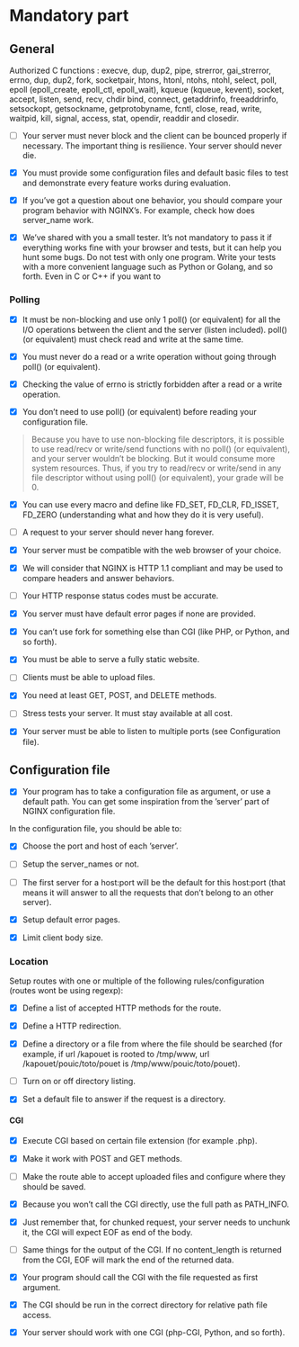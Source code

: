 # Mandatory part

## General 

Authorized C functions : execve, dup, dup2, pipe, strerror, gai_strerror, errno, dup, dup2, fork, socketpair, htons, htonl, ntohs, ntohl, select, poll, epoll (epoll_create, epoll_ctl, epoll_wait), kqueue (kqueue, kevent), socket, accept, listen, send, recv, chdir bind, connect, getaddrinfo, freeaddrinfo, setsockopt, getsockname, getprotobyname, fcntl, close, read, write, waitpid, kill, signal, access, stat, opendir, readdir and closedir.

- [ ]  Your server must never block and the client can be bounced properly if necessary. The important thing is resilience. Your server should never die.

- [x] You must provide some configuration files and default basic files to test and demonstrate every feature works during evaluation.

- [x] If you’ve got a question about one behavior, you should compare your program behavior with NGINX’s. For example, check how does server_name work.

- [x] We’ve shared with you a small tester. It’s not mandatory to pass it if everything works fine with your browser and tests, but it can help you hunt some bugs.
Do not test with only one program. Write your tests with a more convenient language such as Python or Golang, and so forth. Even in C or C++ if you want to

### Polling
- [x]  It must be non-blocking and use only 1 poll() (or equivalent) for all the I/O operations between the client and the server (listen included). poll() (or equivalent) must check read and write at the same time.

- [x]  You must never do a read or a write operation without going through poll() (or equivalent).

- [x]  Checking the value of errno is strictly forbidden after a read or a write operation.

- [x]  You don’t need to use poll() (or equivalent) before reading your configuration file.
> Because you have to use non-blocking file descriptors, it is possible to use read/recv or write/send functions with no poll() (or equivalent), and your server wouldn’t be blocking. But it would consume more system resources. Thus, if you try to read/recv or write/send in any file descriptor without using poll() (or equivalent), your grade will be 0.

- [x]  You can use every macro and define like FD_SET, FD_CLR, FD_ISSET, FD_ZERO (understanding what and how they do it is very useful).

- [ ]  A request to your server should never hang forever.

- [x]  Your server must be compatible with the web browser of your choice.

- [x]  We will consider that NGINX is HTTP 1.1 compliant and may be used to compare headers and answer behaviors.

- [ ]  Your HTTP response status codes must be accurate.

- [x]  You server must have default error pages if none are provided.

- [x]  You can’t use fork for something else than CGI (like PHP, or Python, and so forth).

- [x]  You must be able to serve a fully static website.

- [ ]  Clients must be able to upload files.

- [x]  You need at least GET, POST, and DELETE methods.

- [ ]  Stress tests your server. It must stay available at all cost.

- [x]  Your server must be able to listen to multiple ports (see Configuration file).


## Configuration file

- [x]  Your program has to take a configuration file as argument, or use a default path.
You can get some inspiration from the ’server’ part of NGINX configuration file.

In the configuration file, you should be able to:

- [x]  Choose the port and host of each ’server’.

- [ ]  Setup the server_names or not.

- [ ]  The first server for a host:port will be the default for this host:port (that means it will answer to all the requests that don’t belong to an other server).

- [x]  Setup default error pages.

- [x]  Limit client body size.

### Location

Setup routes with one or multiple of the following rules/configuration (routes wont be using regexp):

- [x]  Define a list of accepted HTTP methods for the route.

- [x]  Define a HTTP redirection.

- [x]  Define a directory or a file from where the file should be searched (for example, if url /kapouet is rooted to /tmp/www, url /kapouet/pouic/toto/pouet is /tmp/www/pouic/toto/pouet).

- [ ]  Turn on or off directory listing.

- [x]  Set a default file to answer if the request is a directory.

#### CGI

- [x]  Execute CGI based on certain file extension (for example .php).

- [x]  Make it work with POST and GET methods.

- [ ]  Make the route able to accept uploaded files and configure where they should be saved.

- [x]  Because you won’t call the CGI directly, use the full path as PATH_INFO.

- [x]  Just remember that, for chunked request, your server needs to unchunk it, the CGI will expect EOF as end of the body.

- [ ]  Same things for the output of the CGI. If no content_length is returned from the CGI, EOF will mark the end of the returned data.

- [x]  Your program should call the CGI with the file requested as first argument.

- [x]  The CGI should be run in the correct directory for relative path file access.

- [x]  Your server should work with one CGI (php-CGI, Python, and so forth).
